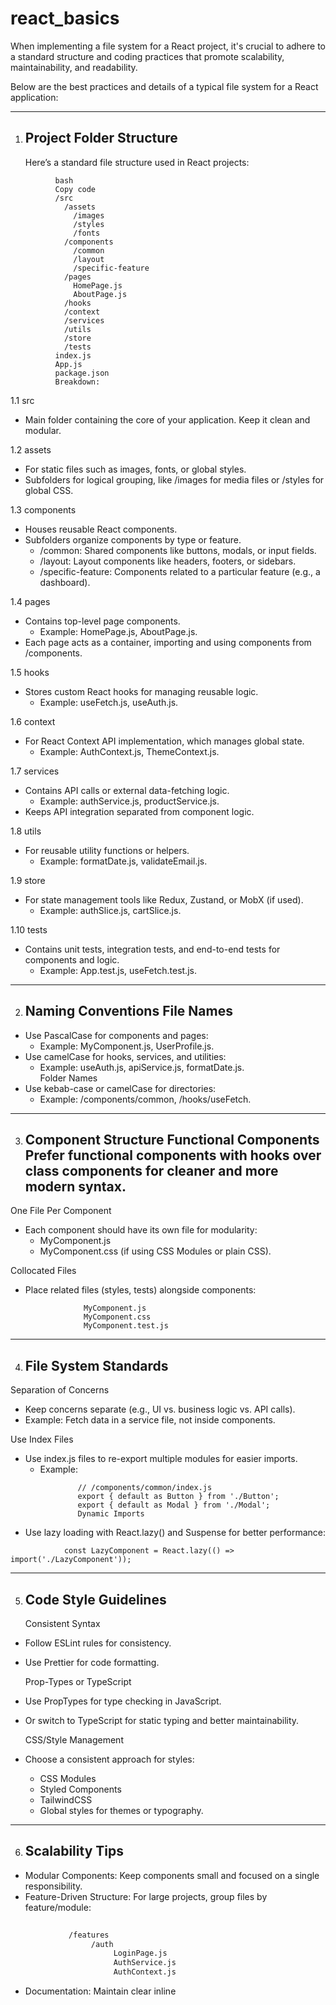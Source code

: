 # react_basics

When implementing a file system for a React project, it's crucial to adhere to a standard structure and coding practices that promote scalability, maintainability, and readability. 

Below are the best practices and details of a typical file system for a React application:
________________________________________

1. ## Project Folder Structure

     Here’s a standard file structure used in React projects:
```   
          bash  
          Copy code  
          /src  
            /assets  
              /images  
              /styles  
              /fonts  
            /components  
              /common  
              /layout  
              /specific-feature  
            /pages  
              HomePage.js  
              AboutPage.js  
            /hooks  
            /context  
            /services  
            /utils  
            /store  
            /tests  
          index.js  
          App.js  
          package.json  
          Breakdown:  
```  
1.1 src  
- Main folder containing the core of your application. Keep it clean and modular.    

1.2 assets  
- For static files such as images, fonts, or global styles.  
- Subfolders for logical grouping, like /images for media files or /styles for global CSS.   

1.3 components  
- Houses reusable React components.  
- Subfolders organize components by type or feature.
  * /common: Shared components like buttons, modals, or input fields.  
  * /layout: Layout components like headers, footers, or sidebars.  
  * /specific-feature: Components related to a particular feature (e.g., a dashboard).  


1.4 pages  
- Contains top-level page components.
     * Example: HomePage.js, AboutPage.js.
- Each page acts as a container, importing and using components from /components.  

1.5 hooks  
- Stores custom React hooks for managing reusable logic.  
     * Example: useFetch.js, useAuth.js.  

1.6 context  
- For React Context API implementation, which manages global state.  
     * Example: AuthContext.js, ThemeContext.js.  

1.7 services  
- Contains API calls or external data-fetching logic.  
     * Example: authService.js, productService.js.  
- Keeps API integration separated from component logic.  
            
1.8 utils  
- For reusable utility functions or helpers.  
     * Example: formatDate.js, validateEmail.js.  
  
1.9 store  
- For state management tools like Redux, Zustand, or MobX (if used).  
     * Example: authSlice.js, cartSlice.js.  
  
1.10 tests  
- Contains unit tests, integration tests, and end-to-end tests for components and logic.  
     * Example: App.test.js, useFetch.test.js.    
________________________________________
  
2. ## Naming Conventions File Names  
- Use PascalCase for components and pages:  
     * Example: MyComponent.js, UserProfile.js.  
- Use camelCase for hooks, services, and utilities:
     * Example: useAuth.js, apiService.js, formatDate.js.  
   Folder Names  
- Use kebab-case or camelCase for directories:  
     * Example: /components/common, /hooks/useFetch.  
     
________________________________________  
  
3. ## Component Structure Functional Components Prefer functional components with hooks over class components for cleaner and more modern syntax.  
  
One File Per Component  
- Each component should have its own file for modularity:  
     * MyComponent.js
     * MyComponent.css (if using CSS Modules or plain CSS).  
  
Collocated Files  
- Place related files (styles, tests) alongside components:  
          
  ```        /MyComponent  
               MyComponent.js  
               MyComponent.css  
               MyComponent.test.js  
  ```
________________________________________  
  
  
4. ## File System Standards  
  
Separation of Concerns  
- Keep concerns separate (e.g., UI vs. business logic vs. API calls).
- Example: Fetch data in a service file, not inside components.  
  
Use Index Files  
- Use index.js files to re-export multiple modules for easier imports.  
     * Example:
```  
               // /components/common/index.js  
               export { default as Button } from './Button';  
               export { default as Modal } from './Modal';  
               Dynamic Imports  
  ```
- Use lazy loading with React.lazy() and Suspense for better performance:  
```           
            const LazyComponent = React.lazy(() => import('./LazyComponent'));
```          
________________________________________  
  
  
5. ## Code Style Guidelines  
   Consistent Syntax  
- Follow ESLint rules for consistency.  
- Use Prettier for code formatting.  
  
   Prop-Types or TypeScript  
- Use PropTypes for type checking in JavaScript.  
- Or switch to TypeScript for static typing and better maintainability.  
     
   CSS/Style Management  
- Choose a consistent approach for styles:  
     * CSS Modules
     * Styled Components
     * TailwindCSS
     * Global styles for themes or typography.  
     
________________________________________  
  
6. ## Scalability Tips  
- Modular Components: Keep components small and focused on a single responsibility.  
- Feature-Driven Structure: For large projects, group files by feature/module:  
```             bash  
     
             /features  
                  /auth  
                       LoginPage.js  
                       AuthService.js  
                       AuthContext.js  
```   
- Documentation: Maintain clear   inline 
